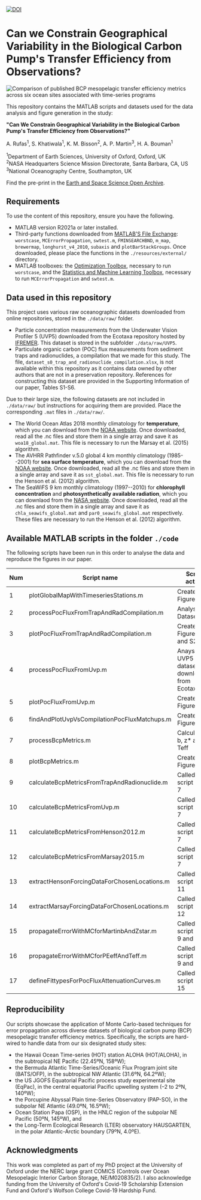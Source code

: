 [![DOI](https://zenodo.org/badge/DOI/10.5281/zenodo.12722806.svg)](https://doi.org/10.5281/zenodo.12722806)

# Can we Constrain Geographical Variability in the Biological Carbon Pump's Transfer Efficiency from Observations?

![Comparison of published BCP mesopelagic transfer efficiency metrics across six
ocean sites associated with time-series programs](https://github.com/user-attachments/assets/adfb90ab-149a-48fb-a884-4acb48264072)

This repository contains the MATLAB scripts and datasets used for the data analysis and figure generation in the study: 

**"Can We Constrain Geographical Variability in the Biological Carbon Pump's Transfer Efficiency from Observations?"**

A. Rufas<sup>1</sup>, S. Khatiwala<sup>1</sup>, K. M. Bisson<sup>2</sup>, A. P. Martin<sup>3</sup>, H. A. Bouman<sup>1</sup>

<sup>1</sup>Department of Earth Sciences, University of Oxford, Oxford, UK  
<sup>2</sup>NASA Headquarters Science Mission Directorate, Santa Barbara, CA, US  
<sup>3</sup>National Oceanography Centre, Southampton, UK

Find the pre-print in the [Earth and Space Science Open Archive](https://essopenarchive.org/users/806280/articles/1197117-can-we-constrain-geographical-variability-in-the-biological-carbon-pump-s-transfer-efficiency-from-observations).

## Requirements

To use the content of this repository, ensure you have the following.

- MATLAB version R2021a or later installed. 
- Third-party functions downloaded from [MATLAB'S File Exchange](https://mathworks.com/matlabcentral/fileexchange/): `worstcase`, `MCErrorPropagation`, `swtest.m`, `FMINSEARCHBND`, `m_map`, `brewermap`, `longhurst_v4_2010`, `subaxis` and `plotBarStackGroups`. Once downloaded, please place the functions in the `./resources/external/` directory.
- MATLAB toolboxes: the [Optimization Toolbox](https://uk.mathworks.com/products/optimization.html), necessary to run `worstcase`, and the [Statistics and Machine Learning Toolbox](https://uk.mathworks.com/products/statistics.html), necessary to run `MCErrorPropagation` and `swtest.m`.

## Data used in this repository

This project uses various raw oceanographic datasets downloaded from online repositories, stored in the `./data/raw/` folder.

- Particle concentration measurements from the Underwater Vision Profiler 5 (UVP5) downloaded from the Ecotaxa repository hosted by [IFREMER](https://ecopart.obs-vlfr.fr). This dataset is stored in the subfolder `./data/raw/UVP5`.
- Particulate organic carbon (POC) flux measurements from sediment traps and radionuclides, a compilation that we made for this study. The file, `dataset_s0_trap_and_radionuclide_compilation.xlsx`, is not available within this repository as it contains data owned by other authors that are not in a preservation repository. References for constructing this dataset are provided in the Supporting Information of our paper, Tables S1-S6.

Due to their large size, the following datasets are not included in `./data/raw/` but instructions for acquiring them are provided. Place the corresponding `.mat` files in `./data/raw/`. 

- The World Ocean Atlas 2018 monthly climatology for **temperature**, which you can download from the [NOAA website](https://accession.nodc.noaa.gov/NCEI-WOA18). Once downloaded, read all the .nc files and store them in a single array and save it as `woa18_global.mat`. This file is necessary to run the Marsay et al. (2015) algorithm.
- The AVHRR Pathfinder v.5.0 global 4 km monthly climatology (1985--2001) for **sea surface temperature**, which you can download from the [NOAA website](https://www.ncei.noaa.gov/archive/accession/AVHRR_Pathfinder-NODC-v5.0-climatologies). Once downloaded, read all the .nc files and store them in a single array and save it as `sst_global.mat`. This file is necessary to run the Henson et al. (2012) algorithm.
- The SeaWiFS 9 km monthly climatology (1997--2010) for **chlorophyll concentration** and **photosynthetically available radiation**, which you can downlaod from the [NASA website](https://oceancolor.gsfc.nasa.gov/l3/). Once downloaded, read all the .nc files and store them in a single array and save it as `chla_seawifs_global.mat` and `par0_seawifs_global.mat` respectively. These files are necessary to run the Henson et al. (2012) algorithm.

## Available MATLAB scripts in the folder `./code`

The following scripts have been run in this order to analyse the data and reproduce the figures in our paper.

| Num| Script name                                  | Script action                                    |
|----|----------------------------------------------|--------------------------------------------------
| 1  | plotGlobalMapWithTimeseriesStations.m        | Creates Figure 1                                 |
| 2  | processPocFluxFromTrapAndRadCompilation.m    | Analyses Dataset S0                              |
| 3  | plotPocFluxFromTrapAndRadCompilation.m       | Creates Figure 2, S1 and S2                      |
| 4  | processPocFluxFromUvp.m                      | Anayses the UVP5 dataset downloaded from Ecotaxa |
| 5  | plotPocFluxFromUvp.m                         | Creates Figure S3                                | 
| 6  | findAndPlotUvpVsCompilationPocFluxMatchups.m | Creates Figure 3                                 |
| 7  | processBcpMetrics.m                          | Calculates b, z* and Teff                        |
| 8  | plotBcpMetrics.m                             | Creates Figure 4                                 |
| 9  | calculateBcpMetricsFromTrapAndRadionuclide.m | Called by script num. 7                          |
| 10 | calculateBcpMetricsFromUvp.m                 | Called by script num. 7                          |
| 11 | calculateBcpMetricsFromHenson2012.m          | Called by script num. 7                          |
| 12 | calculateBcpMetricsFromMarsay2015.m          | Called by script num. 7                          |
| 13 | extractHensonForcingDataForChosenLocations.m | Called by script num. 11                         |
| 14 | extractMarsayForcingDataForChosenLocations.m | Called by script num. 12                         |
| 15 | propagateErrorWithMCforMartinbAndZstar.m     | Called by script num. 9 and 10                   |
| 16 | propagateErrorWithMCforPEeffAndTeff.m        | Called by script num. 9 and 10                   |
| 17 | defineFittypesForPocFluxAttenuationCurves.m  | Called by script num. 15                         |



## Reproducibility

Our scripts showcase the application of Monte Carlo-based techniques for error propagation across diverse datasets of biological carbon pump (BCP) mesopelagic transfer efficiency metrics. Specifically, the scripts are hard-wired to handle data from our six designated study sites:
- the Hawaii Ocean Time-series (HOT) station ALOHA (HOT/ALOHA), in the subtropical NE Pacific (22.45ºN, 158ºW);
- the Bermuda Atlantic Time-Series/Oceanic Flux Program joint site (BATS/OFP), in the subtropical NW Atlantic (31.6ºN, 64.2ºW);
- the US JGOFS Equatorial Pacific process study experimental site (EqPac), in the central equatorial Pacific upwelling system (–2 to 2ºN, 140ºW);
- the Porcupine Abyssal Plain time-Series Observatory (PAP-SO), in the subpolar NE Atlantic (49.0ºN, 16.5ºW);
- Ocean Station Papa (OSP), in the HNLC region of the subpolar NE Pacific (50ºN, 145ºW), and
- the Long-Term Ecological Research (LTER) observatory HAUSGARTEN, in the polar Atlantic-Arctic boundary (79ºN, 4.0ºE).

## Acknowledgments

This work was completed as part of my PhD project at the University of Oxford under the NERC large grant COMICS (Controls over Ocean Mesopelagic Interior Carbon Storage, NE/M020835/2). I also acknowledge funding from the University of Oxford's Covid-19 Scholarship Extension Fund and Oxford's Wolfson College Covid-19 Hardship Fund.
